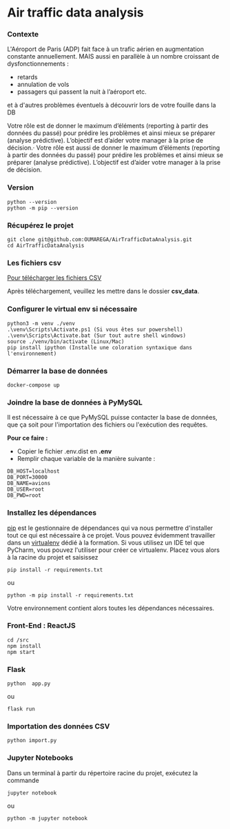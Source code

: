 # Air traffic data analysis

### Contexte
L'Aéroport de Paris (ADP) fait face à un trafic aérien en augmentation constante annuellement.
MAIS aussi en parallèle à un nombre croissant de dysfonctionnements : 

* retards
* annulation de vols
* passagers qui passent la nuit à l’aéroport etc.

et à d'autres problèmes éventuels à découvrir lors de votre fouille dans la DB

Votre rôle est de donner le maximum d’éléments (reporting à partir des données du passé) pour prédire les problèmes et ainsi mieux se préparer (analyse prédictive).
L’objectif est d’aider votre manager à la prise de décision.· Votre rôle est aussi de donner le maximum d’éléments (reporting à partir des données du passé) pour prédire les problèmes et ainsi mieux se préparer (analyse prédictive). L’objectif est d’aider votre manager à la prise de décision.

### Version

```
python --version
python -m pip --version
```

### Récupérez le projet

    git clone git@github.com:OUMAREGA/AirTrafficDataAnalysis.git
    cd AirTrafficDataAnalysis
    
### Les fichiers csv

<a href="https://onedrive.live.com/?authkey=%21ALM9Iew1PvlBqvM&id=6C6D756296D4662%21772304&cid=06C6D756296D4662" >Pour télécharger les fichiers CSV</a>   

Après téléchargement, veuillez les mettre dans le dossier **csv_data**.


### Configurer le virtual env si nécessaire
    
    python3 -m venv ./venv
    .\venv\Scripts\Activate.ps1 (Si vous êtes sur powershell)
    .\venv\Scripts\Activate.bat (Sur tout autre shell windows)
    source ./venv/bin/activate (Linux/Mac)
    pip install ipython (Installe une coloration syntaxique dans l'environnement) 
    
### Démarrer la base de données

    docker-compose up

### Joindre la base de données à PyMySQL

Il est nécessaire à ce que PyMySQL puisse contacter la base de données, 
que ça soit pour l'importation des fichiers ou l'exécution des requêtes.

**Pour ce faire :**
- Copier le fichier .env.dist en **.env**
- Remplir chaque variable de la manière suivante :
```env
DB_HOST=localhost
DB_PORT=30000
DB_NAME=avions
DB_USER=root
DB_PWD=root
```
### Installez les dépendances
[pip](https://pypi.python.org/pypi/pip) est le gestionnaire de dépendances qui
va nous permettre d'installer tout ce qui est nécessaire à ce projet. Vous
pouvez évidemment travailler dans un [virtualenv](https://virtualenv.pypa.io/en/stable/)
dédié à la formation. Si vous utilisez un IDE tel que PyCharm, vous pouvez
l'utiliser pour créer ce virtualenv. Placez vous alors à la racine du projet et
saisissez

```
pip install -r requirements.txt
```
ou

```
python -m pip install -r requirements.txt
```

Votre environnement contient alors toutes les dépendances nécessaires. 

### Front-End : ReactJS

```
cd /src
npm install
npm start
```

### Flask

```
python	app.py
```

ou

```
flask run
```

### Importation des données CSV

```
python import.py
```

### Jupyter Notebooks

Dans un terminal à partir du répertoire racine du projet, exécutez la commande

```
jupyter notebook
```
ou
```
python -m jupyter notebook
```
